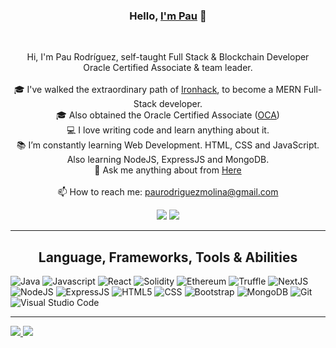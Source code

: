 <link rel="stylesheet" href="styles.css">
<h3 align="center">Hello, <a href="https://github.com/Silinde87" title="Profile" target="_blank">I'm Pau</a> 👋</h3>
<br>
<p align="center">
  Hi, I'm Pau Rodríguez, self-taught Full Stack & Blockchain Developer<br>
  Oracle Certified Associate & team leader.<br>
  <br>
  🎓 I've walked the extraordinary path of <a href="https://www.ironhack.com/en/web-development">Ironhack</a>, to become a MERN Full-Stack developer.<br>
  🎓 Also obtained the Oracle Certified Associate (<a href="https://education.oracle.com/x/trackp_333">OCA</a>)<br>
  💻 I love writing code and learn anything about it.<br>
  📚 I’m constantly learning Web Development. HTML, CSS and JavaScript. Also learning NodeJS, ExpressJS and MongoDB.<br>
  💬 Ask me anything about from <a href="https://github.com/Silinde87/silinde87/issues" title="Issues">Here</a><br><br>
  📫 How to reach me: <a href="mailto: paurodriguezmolina@gmail.com">paurodriguezmolina@gmail.com</a>
</p>
<div align="center">
  <a href="https://www.linkedin.com/in/paurodriguezmolina/" title="LinkedIn Profile"><img class="social-logo" src="https://res.cloudinary.com/dkevcmz3i/image/upload/v1620506336/Personal/Github%20front%20readme/linkedin_wzkegb.svg"></a>
  <a href="https://twitter.com/Silinde87" title="LinkedIn Profile"><img class="social-logo" src="https://res.cloudinary.com/dkevcmz3i/image/upload/v1641984748/Personal/Github%20front%20readme/twitter_agxtqr.svg"></a>
</div>


<hr>

<h2 align="center">Language, Frameworks, Tools & Abilities</h2>

<div class="tech-logos-wrapper">
  <img title="Java" class="tech-logos" src="https://res.cloudinary.com/dkevcmz3i/image/upload/v1620506336/Personal/Github%20front%20readme/java_qxplvb.png">
  <img title="Javascript" class="tech-logos" src="https://res.cloudinary.com/dkevcmz3i/image/upload/v1620506336/Personal/Github%20front%20readme/javascript-original_ks2qvl.svg">
  <img title="React" class="tech-logos" src="https://res.cloudinary.com/dkevcmz3i/image/upload/v1620506338/Personal/Github%20front%20readme/react-original_vzqgdf.svg">
  <img title="Solidity" class="tech-logos" src="https://res.cloudinary.com/dkevcmz3i/image/upload/v1641984959/Personal/Github%20front%20readme/Solidity_rvdvp7.svg">  
  <img title="Ethereum" class="tech-logos" src="https://res.cloudinary.com/dkevcmz3i/image/upload/v1641986118/Personal/Github%20front%20readme/ethereum_qp3omn.svg">  
  <img title="Truffle" class="tech-logos" src="https://res.cloudinary.com/dkevcmz3i/image/upload/v1641986285/Personal/Github%20front%20readme/truffle_sqtcw2.svg">  
  <img title="NextJS" class="tech-logos white-bg" src="https://res.cloudinary.com/dkevcmz3i/image/upload/v1641986430/Personal/Github%20front%20readme/next_ksntrp.svg">  
  <img title="NodeJS" class="tech-logos white-bg" src="https://res.cloudinary.com/dkevcmz3i/image/upload/v1620506337/Personal/Github%20front%20readme/node_wgb8i4.png">
  <img title="ExpressJS" class="tech-logos white-bg" src="https://res.cloudinary.com/dkevcmz3i/image/upload/v1620506334/Personal/Github%20front%20readme/expressjs_dblcrv.png">
  <img title="HTML5" class="tech-logos" src="https://res.cloudinary.com/dkevcmz3i/image/upload/v1620506334/Personal/Github%20front%20readme/html5_iqjlja.svg">
  <img title="CSS" class="tech-logos" src="https://res.cloudinary.com/dkevcmz3i/image/upload/v1620506334/Personal/Github%20front%20readme/css_yjz8u5.svg">
  <img title="Bootstrap" class="tech-logos" src="https://res.cloudinary.com/dkevcmz3i/image/upload/v1620506334/Personal/Github%20front%20readme/bootstrap_ndjvqf.svg">
  <img title="MongoDB" class="tech-logos" src="https://res.cloudinary.com/dkevcmz3i/image/upload/v1620506337/Personal/Github%20front%20readme/mongodb_qxbmpe.png">
  <img title="Git" class="tech-logos" src="https://res.cloudinary.com/dkevcmz3i/image/upload/v1620506334/Personal/Github%20front%20readme/git-original_rjrbdd.svg">
  <img title="Visual Studio Code" class="tech-logos" src="https://res.cloudinary.com/dkevcmz3i/image/upload/v1620506338/Personal/Github%20front%20readme/vscode_b9dlo8.svg">
</div>

<hr>

<div class="stats-wrapper">
  <a href="https://github.com/anuraghazra/github-readme-stats" title="Go to Source">
    <img class="stats" src="https://github-readme-stats.vercel.app/api?username=silinde87&show_icons=true&theme=react">
  </a>
  <a href="https://github.com/anuraghazra/github-readme-stats">
  <img class="stats" src="https://github-readme-stats.vercel.app/api/top-langs/?username=Silinde87&title_color=57BCDA&text_color=57BCDA&icon_color=57BCDA&bg_color=0c1014&langs_count=8&layout=compact" />
  </a>
</div>